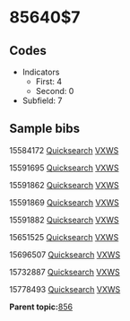 # 85640$7

## Codes

-   Indicators
    -   First: 4
    -   Second: 0
-   Subfield: 7

## Sample bibs

15584172 [Quicksearch](https://search.library.yale.edu/catalog/15584172) [VXWS](http://prodorbis.library.yale.edu:7014/vxws/GetHoldingsService?bibId=15584172)

15591695 [Quicksearch](https://search.library.yale.edu/catalog/15591695) [VXWS](http://prodorbis.library.yale.edu:7014/vxws/GetHoldingsService?bibId=15591695)

15591862 [Quicksearch](https://search.library.yale.edu/catalog/15591862) [VXWS](http://prodorbis.library.yale.edu:7014/vxws/GetHoldingsService?bibId=15591862)

15591869 [Quicksearch](https://search.library.yale.edu/catalog/15591869) [VXWS](http://prodorbis.library.yale.edu:7014/vxws/GetHoldingsService?bibId=15591869)

15591882 [Quicksearch](https://search.library.yale.edu/catalog/15591882) [VXWS](http://prodorbis.library.yale.edu:7014/vxws/GetHoldingsService?bibId=15591882)

15651525 [Quicksearch](https://search.library.yale.edu/catalog/15651525) [VXWS](http://prodorbis.library.yale.edu:7014/vxws/GetHoldingsService?bibId=15651525)

15696507 [Quicksearch](https://search.library.yale.edu/catalog/15696507) [VXWS](http://prodorbis.library.yale.edu:7014/vxws/GetHoldingsService?bibId=15696507)

15732887 [Quicksearch](https://search.library.yale.edu/catalog/15732887) [VXWS](http://prodorbis.library.yale.edu:7014/vxws/GetHoldingsService?bibId=15732887)

15778493 [Quicksearch](https://search.library.yale.edu/catalog/15778493) [VXWS](http://prodorbis.library.yale.edu:7014/vxws/GetHoldingsService?bibId=15778493)

**Parent topic:**[856](../../tags/856/856.md)

